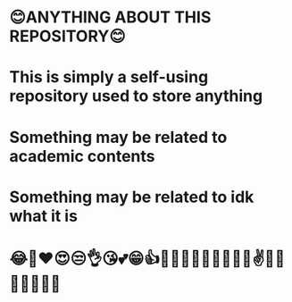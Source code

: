# 😊ANYTHING ABOUT THIS REPOSITORY😊

# This is simply a self-using repository used to store anything

# Something may be related to academic contents

# Something may be related to idk what it is

# 😂🤣❤️😍😒👌😘💕😁👍🙌🤦‍♀️🤦‍♂️🤷‍♀️🤷‍♂️✌️🤞😉😎🎶😢💖😜
